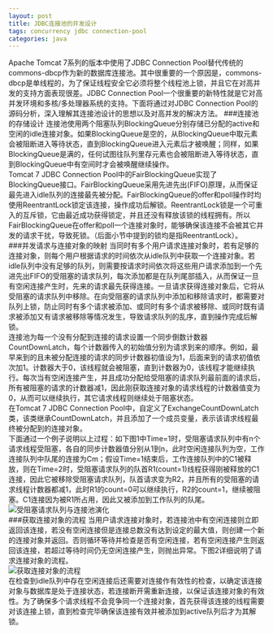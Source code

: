 ```yaml
---
layout: post
title: JDBC连接池的并发设计
tags: concurrency jdbc connection-pool
categories: java
---
```

Apache Tomcat 7系列的版本中使用了JDBC Connection Pool替代传统的commons-dbcp作为新的数据库连接池。其中很重要的一个原因是，commons-dbcp是单线程的，为了保证线程安全它必须将整个线程池上锁，并且它在对高并发的支持方面表现很差。JDBC Connection Pool一个很重要的新特性就是它对高并发环境和多核/多处理器系统的支持。下面将通过对JDBC Connection Pool的源码分析，深入理解其连接池设计的思想以及对高并发的解决方法。
###连接池的存储设计
连接池使用两个阻塞队列BlockingQueue分别存储已分配的active和空闲的idle连接对象。如果BlockingQueue是空的，从BlockingQueue中取元素会被阻断进入等待状态，直到BlockingQueue进入元素后才被唤醒；同样，如果BlockingQueue是满的，任何试图往队列里存元素也会被阻断进入等待状态，直到BlockingQueue中有空间时才会被唤醒继续操作。  
Tomcat 7 JDBC Connection Pool中的FairBlockingQueue实现了BlockingQueue接口。FairBlockingQueue采用先进先出(FIFO)原理，从而保证最先进入idle队列的连接最先被分配。FairBlockingQueue的offer和poll操作时均使用ReentrantLock锁定该连接，操作成功后解锁。ReentrantLock锁是一个可重入的互斥锁，它由最近成功获得锁定，并且还没有释放该锁的线程拥有。所以FairBlockingQueue在offer和poll一个连接对象时，能够确保该连接不会被其它并发的请求干扰，导致死锁。（后面小节中提到的锁均是指ReentrantLock）。  
###并发请求与连接对象的映射
当同时有多个用户请求连接对象时，若有足够的连接对象，则每个用户根据请求的时间依次从idle队列中获取一个连接对象。若idle队列中没有足够的队列，则需要按请求时间依次将这些用户请求添加到一个先进先出FIFO的受阻塞的请求队列，每次添加都是在队列尾部插入，从而保证一旦有空闲连接产生时，先来的请求最先获得连接。一旦请求获得连接对象后，它将从受阻塞的请求队列中移除。在向受阻塞的请求队列中添加和移除请求时，都需要对队列上锁，防止同时有多个请求被添加、或同时有多个请求被移除、或同时既有请求被添加又有请求被移除等情况发生，导致请求队列的乱序，直到操作完成后解锁。  
连接池为每一个没有分配到连接的请求设置一个同步倒数计数器CountDownLatch，每个计数器传入的初始值分别为请求到来的顺序。例如，最早来到的且未被分配连接的请求的同步计数器初值设为1，后面来到的请求初值依次加1。计数器大于0，该线程就会被阻塞，直到计数器为0，该线程才能继续执行。每次当有空闲连接产生，并且成功分配给受阻塞的请求队列最前面的请求后，所有被阻塞的请求的计数器减1，因此刚获取连接对象的请求线程的计数器值变为0，从而可以继续执行，其它请求线程则继续处于阻塞状态。  
在Tomcat 7 JDBC Connection Pool中，自定义了ExchangeCountDownLatch类，该类继承CountDownLatch，并且添加了一个成员变量，表示该请求线程最终被分配到的连接对象。  
下面通过一个例子说明以上过程：如下图1中Time=1时，受阻塞请求队列中有n个请求线程受阻塞，各自的同步计数器值分别从1到n，此时空闲连接队列为空，工作连接队列中队尾的连接为Cm；假设Time=1结束后，工作连接队列中的C1被释放，则在Time=2时，受阻塞请求队列的队首R1(count=1)线程获得刚被释放的C1连接，因此它被移除受阻塞请求队列，队首请求变为R2，并且所有的受阻塞的请求线程计数器都减1，此时R1的count=0可以继续执行，R2的count=1，继续被阻塞。C1连接因为被R1所占用，因此又被添加到工作队列的队尾。  
![受阻塞请求队列与连接池演化](/note/images/jdbc-connection-pool-1.png)  
###获取连接对象的流程
当用户请求连接对象时，若连接池中有空闲连接则立即返回该连接，若没有空闲连接但是连接总数没有达到设定的最大值，则创建一个新的连接对象并返回。否则循环等待并检查是否有空闲连接，若有空闲连接产生则返回该连接，若超过等待时间仍无空闲连接产生，则抛出异常。下图2详细说明了请求连接对象的流程。  
![获取连接对象的流程](/note/images/jdbc-connection-pool-2.png)  
在检查到idle队列中存在空闲连接后还需要对连接作有效性的检查，以确定该连接对象与数据库是处于连接状态，若连接断开需重新连接，以保证该连接对象的有效性。为了确保多个请求线程不会竞争同一个连接对象，首先获得该连接的线程需要对该连接上锁，直到检查完毕确保该连接有效并被添加到active队列后才为其解锁。